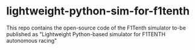 # lightweight-python-sim-for-f1tenth
This repo contains the open-source code of the F1Tenth simulator to-be published as "Lightweight Python-based simulator for F1TENTH autonomous racing"
